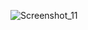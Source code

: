 ![Screenshot_11](https://github.com/anisa099/Praktikum-Basis-Data/assets/137586803/f30993bc-c441-4c4e-a682-ddc399f736d6)
